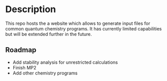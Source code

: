 # Description

This repo hosts the a website which allows to generate input files for common quantum chemistry programs.
It has currently limited capabilities but will be extended further in the future.

## Roadmap

- Add stability analysis for unrestricted calculations
- Finish MP2
- Add other chemistry programs
